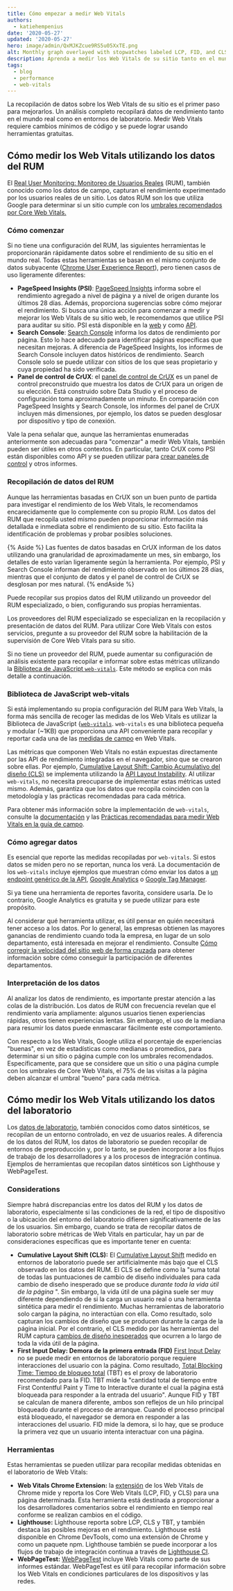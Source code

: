 ```yaml
---
title: Cómo empezar a medir Web Vitals
authors:
  - katiehempenius
date: '2020-05-27'
updated: '2020-05-27'
hero: image/admin/QxMJKZcue9RS5u05XxTE.png
alt: Monthly graph overlayed with stopwatches labeled LCP, FID, and CLS.
description: Aprenda a medir los Web Vitals de su sitio tanto en el mundo real como en entornos de laboratorio.
tags:
  - blog
  - performance
  - web-vitals
---
```


La recopilación de datos sobre los Web Vitals de su sitio es el primer paso para mejorarlos. Un análisis completo recopilará datos de rendimiento tanto en el mundo real como en entornos de laboratorio. Medir Web Vitals requiere cambios mínimos de código y se puede lograr usando herramientas gratuitas.

## Cómo medir los Web Vitals utilizando los datos del RUM

El [Real User Monitoring: Monitoreo de Usuarios Reales](https://en.wikipedia.org/wiki/Real_user_monitoring) (RUM), también conocido como los datos de campo, capturan el rendimiento experimentado por los usuarios reales de un sitio. Los datos RUM son los que utiliza Google para determinar si un sitio cumple con los [umbrales recomendados por Core Web Vitals.](/vitals/)

### Cómo comenzar

Si no tiene una configuración del RUM, las siguientes herramientas le proporcionarán rápidamente datos sobre el rendimiento de su sitio en el mundo real. Todas estas herramientas se basan en el mismo conjunto de datos subyacente ([Chrome User Experience Report](https://developers.google.com/web/tools/chrome-user-experience-report)), pero tienen casos de uso ligeramente diferentes:

- **PageSpeed Insights (PSI)**: [PageSpeed Insights](https://developers.google.com/speed/pagespeed/insights/) informa sobre el rendimiento agregado a nivel de página y a nivel de origen durante los últimos 28 días. Además, proporciona sugerencias sobre cómo mejorar el rendimiento. Si busca una única acción para comenzar a medir y mejorar los Web Vitals de su sitio web, le recomendamos que utilice PSI para auditar su sitio. PSI está disponible en la [web](https://developers.google.com/speed/pagespeed/insights/) y como [API](https://developers.google.com/speed/docs/insights/v5/get-started).
- **Search Console**: [Search Console](https://search.google.com/search-console/welcome) informa los datos de rendimiento por página. Esto lo hace adecuado para identificar páginas específicas que necesitan mejoras. A diferencia de PageSpeed Insights, los informes de Search Console incluyen datos históricos de rendimiento. Search Console solo se puede utilizar con sitios de los que seas propietario y cuya propiedad ha sido verificada.
- **Panel de control de CrUX**: el [panel de control de CrUX](https://developers.google.com/web/updates/2018/08/chrome-ux-report-dashboard) es un panel de control preconstruido que muestra los datos de CrUX para un origen de su elección. Está construido sobre Data Studio y el proceso de configuración toma aproximadamente un minuto. En comparación con PageSpeed Insights y Search Console, los informes del panel de CrUX incluyen más dimensiones, por ejemplo, los datos se pueden desglosar por dispositivo y tipo de conexión.

Vale la pena señalar que, aunque las herramientas enumeradas anteriormente son adecuadas para "comenzar" a medir Web Vitals, también pueden ser útiles en otros contextos. En particular, tanto CrUX como PSI están disponibles como API y se pueden utilizar para [crear paneles de control](https://dev.to/chromiumdev/a-step-by-step-guide-to-monitoring-the-competition-with-the-chrome-ux-report-4k1o)  y otros informes.

### Recopilación de datos del RUM

Aunque las herramientas basadas en CrUX son un buen punto de partida para investigar el rendimiento de los Web Vitals, le recomendamos encarecidamente que lo complemente con su propio RUM. Los datos del RUM que recopila usted mismo pueden proporcionar información más detallada e inmediata sobre el rendimiento de su sitio. Esto facilita la identificación de problemas y probar posibles soluciones.

{% Aside %} Las fuentes de datos basadas en CrUX informan de los datos utilizando una granularidad de aproximadamente un mes, sin embargo, los detalles de esto varían ligeramente según la herramienta. Por ejemplo, PSI y Search Console informan del rendimiento observado en los últimos 28 días, mientras que el conjunto de datos y el panel de control de CrUX se desglosan por mes natural. {% endAside %}

Puede recopilar sus propios datos del RUM utilizando un proveedor del RUM especializado, o bien, configurando sus propias herramientas.

Los proveedores del RUM especializado se especializan en la recopilación y presentación de datos del RUM. Para utilizar Core Web Vitals con estos servicios, pregunte a su proveedor del RUM sobre la habilitación de la supervisión de Core Web Vitals para su sitio.

Si no tiene un proveedor del RUM, puede aumentar su configuración de análisis existente para recopilar e informar sobre estas métricas utilizando la [Biblioteca de JavaScript `web-vitals`](https://github.com/GoogleChrome/web-vitals). Este método se explica con más detalle a continuación.

### Biblioteca de JavaScript web-vitals

Si está implementando su propia configuración del RUM para Web Vitals, la forma más sencilla de recoger las medidas de los Web Vitals es utilizar la Biblioteca de JavaScript {[`web-vitals`](https://github.com/GoogleChrome/web-vitals). `web-vitals` es una biblioteca pequeña y modular (~1KB) que proporciona una API conveniente para recopilar y reportar cada una de las [medidas de campo](/user-centric-performance-metrics/#in-the-field) en Web Vitals.

Las métricas que componen Web Vitals no están expuestas directamente por las API de rendimiento integradas en el navegador, sino que se crearon sobre ellas. Por ejemplo, [Cumulative Layout Shift: Cambio Acumulativo del diseño (CLS)](/cls/) se implementa utilizando la [API Layout Instability](https://wicg.github.io/layout-instability/). Al utilizar `web-vitals`, no necesita preocuparse de implementar estas métricas usted mismo. Además, garantiza que los datos que recopila coinciden con la metodología y las prácticas recomendadas para cada métrica.

Para obtener más información sobre la implementación de `web-vitals`, consulte la [documentación](https://github.com/GoogleChrome/web-vitals) y las [Prácticas recomendadas para medir Web Vitals en la guía de campo](/vitals-field-measurement-best-practices/).

### Cómo agregar datos

Es esencial que reporte las medidas recopiladas por `web-vitals`. Si estos datos se miden pero no se reportan, nunca los verá. La documentación de los `web-vitals` incluye ejemplos que muestran cómo enviar los datos a [un endpoint genérico de la API](https://github.com/GoogleChrome/web-vitals#send-the-results-to-an-analytics-endpoint), [Google Analytics](https://github.com/GoogleChrome/web-vitals#send-the-results-to-google-analytics) o [Google Tag Manager](https://github.com/GoogleChrome/web-vitals#send-the-results-to-google-tag-manager).

Si ya tiene una herramienta de reportes favorita, considere usarla. De lo contrario, Google Analytics es gratuita y se puede utilizar para este propósito.

Al considerar qué herramienta utilizar, es útil pensar en quién necesitará tener acceso a los datos. Por lo general, las empresas obtienen las mayores ganancias de rendimiento cuando toda la empresa, en lugar de un solo departamento, está interesada en mejorar el rendimiento. Consulte [Cómo corregir la velocidad del sitio web de forma cruzada](/fixing-website-speed-cross-functionally/) para obtener información sobre cómo conseguir la participación de diferentes departamentos.

### Interpretación de los datos

Al analizar los datos de rendimiento, es importante prestar atención a las colas de la distribución. Los datos de RUM con frecuencia revelan que el rendimiento varía ampliamente: algunos usuarios tienen experiencias rápidas, otros tienen experiencias lentas. Sin embargo, el uso de la mediana para resumir los datos puede enmascarar fácilmente este comportamiento.

Con respecto a los Web Vitals, Google utiliza el porcentaje de experiencias "buenas", en vez de estadísticas como medianas o promedios, para determinar si un sitio o página cumple con los umbrales recomendados. Específicamente, para que se considere que un sitio o una página cumple con los umbrales de Core Web Vitals, el 75% de las visitas a la página deben alcanzar el umbral "bueno" para cada métrica.

## Cómo medir los Web Vitals utilizando los datos del laboratorio

Los [datos de laboratorio](/user-centric-performance-metrics/#in-the-lab), también conocidos como datos sintéticos, se recopilan de un entorno controlado, en vez de usuarios reales. A diferencia de los datos del RUM, los datos de laboratorio se pueden recopilar de entornos de preproducción y, por lo tanto, se pueden incorporar a los flujos de trabajo de los desarrolladores y a los procesos de integración continua. Ejemplos de herramientas que recopilan datos sintéticos son Lighthouse y WebPageTest.

### Considerations

Siempre habrá discrepancias entre los datos del RUM y los datos de laboratorio, especialmente si las condiciones de la red, el tipo de dispositivo o la ubicación del entorno del laboratorio difieren significativamente de las de los usuarios. Sin embargo, cuando se trata de recopilar datos de laboratorio sobre métricas de Web Vitals en particular, hay un par de consideraciones específicas que es importante tener en cuenta:

- **Cumulative Layout Shift (CLS):** El [Cumulative Layout Shift](/cls/) medido en entornos de laboratorio puede ser artificialmente más bajo que el CLS observado en los datos del RUM. El CLS se define como la "suma total de todas las puntuaciones de cambio de diseño individuales para cada cambio de diseño inesperado que se produce *durante toda la vida útil de la página* ". Sin embargo, la vida útil de una página suele ser muy diferente dependiendo de si la carga un usuario real o una herramienta sintética para medir el rendimiento. Muchas herramientas de laboratorio solo cargan la página, no interactúan con ella. Como resultado, solo capturan los cambios de diseño que se producen durante la carga de la página inicial. Por el contrario, el CLS medido por las herramientas del RUM captura [cambios de diseño inesperados](/cls/#expected-vs.-unexpected-layout-shifts) que ocurren a lo largo de toda la vida útil de la página.
- **First Input Delay: Demora de la primera entrada (FID)** [First Input Delay](/fid/) no se puede medir en entornos de laboratorio porque requiere interacciones del usuario con la página. Como resultado, [Total Blocking Time: Tiempo de bloqueo total](/tbt/) (TBT) es el proxy de laboratorio recomendado para la FID. TBT mide la "cantidad total de tiempo entre First Contentful Paint y Time to Interactive durante el cual la página está bloqueada para responder a la entrada del usuario". Aunque FID y TBT se calculan de manera diferente, ambos son reflejos de un hilo principal bloqueado durante el proceso de arranque. Cuando el proceso principal está bloqueado, el navegador se demora en responder a las interacciones del usuario. FID mide la demora, si lo hay, que se produce la primera vez que un usuario intenta interactuar con una página.

### Herramientas

Estas herramientas se pueden utilizar para recopilar medidas obtenidas en el laboratorio de Web Vitals:

- **Web Vitals Chrome Extension:** la [extensión](https://github.com/GoogleChrome/web-vitals-extension) de los Web Vitals de Chrome mide y reporta los Core Web Vitals (LCP, FID, y CLS) para una página determinada. Esta herramienta está destinada a proporcionar a los desarrolladores comentarios sobre el rendimiento en tiempo real conforme se realizan cambios en el código.
- **Lighthouse:** Lighthouse reporta sobre LCP, CLS y TBT, y también destaca las posibles mejoras en el rendimiento. Lighthouse está disponible en Chrome DevTools, como una extensión de Chrome y como un paquete npm. Lighthouse también se puede incorporar a los flujos de trabajo de integración continua a través de [Lighthouse CI](https://github.com/GoogleChrome/lighthouse-ci).
- **WebPageTest:** [WebPageTest](https://webpagetest.org/) incluye Web Vitals como parte de sus informes estándar. WebPageTest es útil para recopilar información sobre los Web Vitals en condiciones particulares de los dispositivos y las redes.
